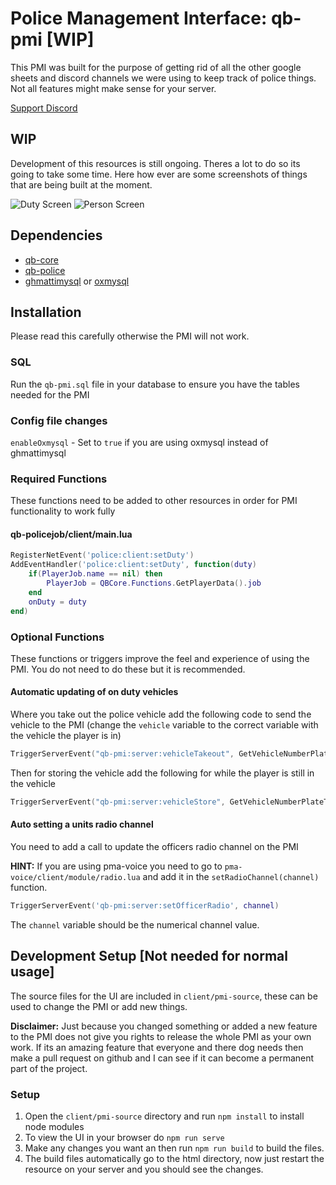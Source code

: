 # Police Management Interface: qb-pmi [WIP]
This PMI was built for the purpose of getting rid of all the other google sheets and discord channels we were using to keep track of police things. Not all features might make sense for your server.

[Support Discord](https://discord.gg/CN8chwsK7E)
## WIP
Development of this resources is still ongoing. Theres a lot to do so its going to take some time. Here how ever are some screenshots of things that are being built at the moment.


![Duty Screen](https://i.imgur.com/IjLWkjj.png)
![Person Screen](https://i.imgur.com/sgkf7Ul.png)

## Dependencies
- [qb-core](https://github.com/qbcore-framework/qb-core)
- [qb-police](https://github.com/qbcore-framework/qb-policejob)
- [ghmattimysql](https://github.com/GHMatti/ghmattimysql/releases) or [oxmysql](https://github.com/overextended/oxmysql/releases)

## Installation
Please read this carefully otherwise the PMI will not work.

### SQL
Run the `qb-pmi.sql` file in your database to ensure you have the tables needed for the PMI

### Config file changes

``enableOxmysql`` - Set to `true` if you are using oxmysql instead of ghmattimysql


### Required Functions
These functions need to be added to other resources in order for PMI functionality to work fully
#### qb-policejob/client/main.lua
```lua
RegisterNetEvent('police:client:setDuty')
AddEventHandler('police:client:setDuty', function(duty)
    if(PlayerJob.name == nil) then
        PlayerJob = QBCore.Functions.GetPlayerData().job
    end
    onDuty = duty
end)
```

### Optional Functions
These functions or triggers improve the feel and experience of using the PMI. You do not need to do these but it is recommended.

#### Automatic updating of on duty vehicles
Where you take out the police vehicle add the following code to send the vehicle to the PMI (change the `vehicle` variable to the correct variable with the vehicle the player is in)
```lua
TriggerServerEvent("qb-pmi:server:vehicleTakeout", GetVehicleNumberPlateText(vehicle), GetEntityModel(vehicle))
```
Then for storing the vehicle add the following for while the player is still in the vehicle
```lua
TriggerServerEvent("qb-pmi:server:vehicleStore", GetVehicleNumberPlateText(GetVehiclePedIsIn(PlayerPedId())))
```

#### Auto setting a units radio channel
You need to add a call to update the officers radio channel on the PMI 

**HINT:** If you are using pma-voice you need to go to `pma-voice/client/module/radio.lua` and add it in the `setRadioChannel(channel)` function.
```lua
TriggerServerEvent('qb-pmi:server:setOfficerRadio', channel)
```
The `channel` variable should be the numerical channel value.

## Development Setup [Not needed for normal usage]
The source files for the UI are included in `client/pmi-source`, these can be used to change the PMI or add new things.

**Disclaimer:** Just because you changed something or added a new feature to the PMI does not give you rights to release the whole PMI as your own work. If its an amazing feature that everyone and there dog needs then make a pull request on github and I can see if it can become a permanent part of the project.

### Setup
1. Open the `client/pmi-source` directory and run `npm install` to install node modules
2. To view the UI in your browser do `npm run serve`
3. Make any changes you want an then run `npm run build` to build the files.
4. The build files automatically go to the html directory, now just restart the resource on your server and you should see the changes.
